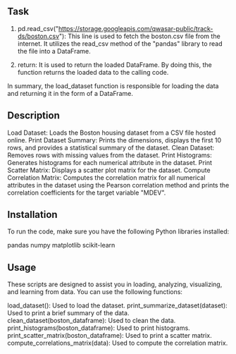 ## Task
1. pd.read_csv("https://storage.googleapis.com/qwasar-public/track-ds/boston.csv"): This line is used to fetch the boston.csv file from the internet. It utilizes the read_csv method of the "pandas" library to read the file into a DataFrame.

2. return: It is used to return the loaded DataFrame. By doing this, the function returns the loaded data to the calling code.

In summary, the load_dataset function is responsible for loading the data and returning it in the form of a DataFrame.
## Description
Load Dataset: Loads the Boston housing dataset from a CSV file hosted online.
Print Dataset Summary: Prints the dimensions, displays the first 10 rows, and provides a statistical summary of the dataset.
Clean Dataset: Removes rows with missing values from the dataset.
Print Histograms: Generates histograms for each numerical attribute in the dataset.
Print Scatter Matrix: Displays a scatter plot matrix for the dataset.
Compute Correlation Matrix: Computes the correlation matrix for all numerical attributes in the dataset using the Pearson correlation method and prints the correlation coefficients for the target variable "MDEV".
## Installation
To run the code, make sure you have the following Python libraries installed:

pandas
numpy
matplotlib
scikit-learn
## Usage
These scripts are designed to assist you in loading, analyzing, visualizing, and learning from data. You can use the following functions:

load_dataset(): Used to load the dataset.
print_summarize_dataset(dataset): Used to print a brief summary of the data.
clean_dataset(boston_dataframe): Used to clean the data.
print_histograms(boston_dataframe): Used to print histograms.
print_scatter_matrix(boston_dataframe): Used to print a scatter matrix.
compute_correlations_matrix(data): Used to compute the correlation matrix.
